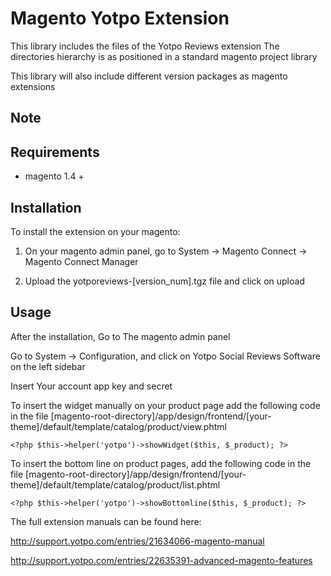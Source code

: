 Magento Yotpo Extension
=============================

This library includes the files of the Yotpo Reviews extension
The directories hierarchy is as positioned in a standard magento project library

This library will also include different version packages as magento extensions

Note
----


Requirements
------------

- magento 1.4 + 


Installation
------------

To install the extension on your magento:

1. On your magento admin panel, go to System -> Magento Connect -> Magento Connect Manager

2. Upload the yotporeviews-[version_num].tgz file and click on upload



Usage
-----

After the installation, Go to The magento admin panel

Go to System -> Configuration, and click on Yotpo Social Reviews Software on the left sidebar

Insert Your account app key and secret

To insert the widget manually on your product page add the following code in the file [magento-root-directory]/app/design/frontend/[your-theme]/default/template/catalog/product/view.phtml

```
<?php $this->helper('yotpo')->showWidget($this, $_product); ?>
```

To insert the bottom line on product pages, add the following code in the file [magento-root-directory]/app/design/frontend/[your-theme]/default/template/catalog/product/list.phtml

```
<?php $this->helper('yotpo')->showBottomline($this, $_product); ?>
```

The full extension manuals can be found here:

http://support.yotpo.com/entries/21634066-magento-manual

http://support.yotpo.com/entries/22635391-advanced-magento-features


 


